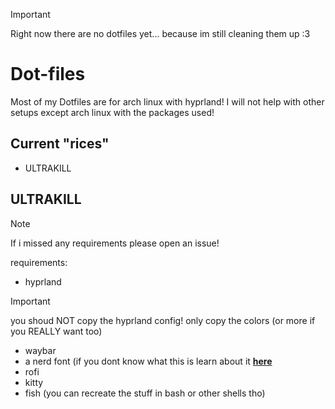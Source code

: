 > [!IMPORTANT]
> Right now there are no dotfiles yet... because im still cleaning them up :3


# Dot-files
Most of my Dotfiles are for arch linux with hyprland! 
I will not help with other setups except arch linux with the packages used!


## Current "rices"
+ ULTRAKILL

## ULTRAKILL
> [!NOTE]
> If i missed any requirements please open an issue!


requirements:
+ hyprland
> [!IMPORTANT]
> you shoud NOT copy the hyprland config! only copy the colors (or more if you REALLY want too)
+ waybar
+ a nerd font (if you dont know what this is learn about it [**here**](https://www.nerdfonts.com/)
+ rofi
+ kitty
+ fish (you can recreate the stuff in bash or other shells tho)

